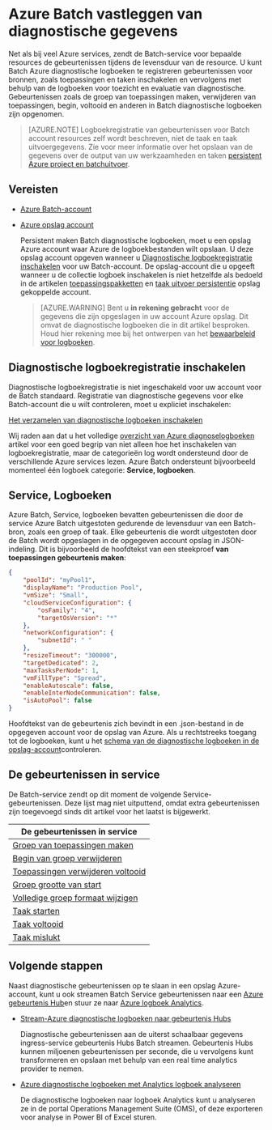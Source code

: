 <properties
   pageTitle="Azure Batch vastleggen van diagnostische gegevens | Microsoft Azure"
   description="Vastleggen en analyseren van diagnostische gebeurtenissen voor Azure Batch account bronnen zoals toepassingen en taken."
   services="batch"
   documentationCenter=""
   authors="mmacy"
   manager="timlt"
   editor=""/>

<tags
   ms.service="batch"
   ms.devlang="na"
   ms.topic="article"
   ms.tgt_pltfrm="multiple"
   ms.workload="big-compute"
   ms.date="10/12/2016"
   ms.author="marsma"/>

# <a name="azure-batch-diagnostic-logging"></a>Azure Batch vastleggen van diagnostische gegevens

Net als bij veel Azure services, zendt de Batch-service voor bepaalde resources de gebeurtenissen tijdens de levensduur van de resource. U kunt Batch Azure diagnostische logboeken te registreren gebeurtenissen voor bronnen, zoals toepassingen en taken inschakelen en vervolgens met behulp van de logboeken voor toezicht en evaluatie van diagnostische. Gebeurtenissen zoals de groep van toepassingen maken, verwijderen van toepassingen, begin, voltooid en anderen in Batch diagnostische logboeken zijn opgenomen.

>[AZURE.NOTE] Logboekregistratie van gebeurtenissen voor Batch account resources zelf wordt beschreven, niet de taak en taak uitvoergegevens. Zie voor meer informatie over het opslaan van de gegevens over de output van uw werkzaamheden en taken [persistent Azure project en batchuitvoer](batch-task-output.md).

## <a name="prerequisites"></a>Vereisten

* [Azure Batch-account](batch-account-create-portal.md)

* [Azure opslag account](../storage/storage-create-storage-account.md#create-a-storage-account)

  Persistent maken Batch diagnostische logboeken, moet u een opslag Azure account waar Azure de logboekbestanden wilt opslaan. U deze opslag account opgeven wanneer u [Diagnostische logboekregistratie inschakelen](#enable-diagnostic-logging) voor uw Batch-account. De opslag-account die u opgeeft wanneer u de collectie logboek inschakelen is niet hetzelfde als bedoeld in de artikelen [toepassingspakketten](batch-application-packages.md) en [taak uitvoer persistentie](batch-task-output.md) opslag gekoppelde account.

  >[AZURE.WARNING] Bent u **in rekening gebracht** voor de gegevens die zijn opgeslagen in uw account Azure opslag. Dit omvat de diagnostische logboeken die in dit artikel besproken. Houd hier rekening mee bij het ontwerpen van het [bewaarbeleid voor logboeken](../monitoring-and-diagnostics/monitoring-archive-diagnostic-logs.md).

## <a name="enable-diagnostic-logging"></a>Diagnostische logboekregistratie inschakelen

Diagnostische logboekregistratie is niet ingeschakeld voor uw account voor de Batch standaard. Registratie van diagnostische gegevens voor elke Batch-account die u wilt controleren, moet u expliciet inschakelen:

[Het verzamelen van diagnostische logboeken inschakelen](../monitoring-and-diagnostics/monitoring-overview-of-diagnostic-logs.md#how-to-enable-collection-of-diagnostic-logs)

Wij raden aan dat u het volledige [overzicht van Azure diagnoselogboeken](../monitoring-and-diagnostics/monitoring-overview-of-diagnostic-logs.md) artikel voor een goed begrip van niet alleen hoe het inschakelen van logboekregistratie, maar de categorieën log wordt ondersteund door de verschillende Azure services lezen. Azure Batch ondersteunt bijvoorbeeld momenteel één logboek categorie: **Service, logboeken**.

## <a name="service-logs"></a>Service, Logboeken

Azure Batch, Service, logboeken bevatten gebeurtenissen die door de service Azure Batch uitgestoten gedurende de levensduur van een Batch-bron, zoals een groep of taak. Elke gebeurtenis die wordt uitgestoten door de Batch wordt opgeslagen in de opgegeven account opslag in JSON-indeling. Dit is bijvoorbeeld de hoofdtekst van een steekproef **van toepassingen gebeurtenis maken**:

```json
{
    "poolId": "myPool1",
    "displayName": "Production Pool",
    "vmSize": "Small",
    "cloudServiceConfiguration": {
        "osFamily": "4",
        "targetOsVersion": "*"
    },
    "networkConfiguration": {
        "subnetId": " "
    },
    "resizeTimeout": "300000",
    "targetDedicated": 2,
    "maxTasksPerNode": 1,
    "vmFillType": "Spread",
    "enableAutoscale": false,
    "enableInterNodeCommunication": false,
    "isAutoPool": false
}
```

Hoofdtekst van de gebeurtenis zich bevindt in een .json-bestand in de opgegeven account voor de opslag van Azure. Als u rechtstreeks toegang tot de logboeken, kunt u het [schema van de diagnostische logboeken in de opslag-account](../monitoring-and-diagnostics/monitoring-archive-diagnostic-logs.md#schema-of-diagnostic-logs-in-the-storage-account)controleren.

## <a name="service-log-events"></a>De gebeurtenissen in service

De Batch-service zendt op dit moment de volgende Service-gebeurtenissen. Deze lijst mag niet uitputtend, omdat extra gebeurtenissen zijn toegevoegd sinds dit artikel voor het laatst is bijgewerkt.

| **De gebeurtenissen in service** |
| ------------------ |
| [Groep van toepassingen maken][pool_create] |
| [Begin van groep verwijderen][pool_delete_start] |
| [Toepassingen verwijderen voltooid][pool_delete_complete] |
| [Groep grootte van start][pool_resize_start] |
| [Volledige groep formaat wijzigen][pool_resize_complete] |
| [Taak starten][task_start] |
| [Taak voltooid][task_complete] |
| [Taak mislukt][task_fail] |

## <a name="next-steps"></a>Volgende stappen

Naast diagnostische gebeurtenissen op te slaan in een opslag Azure-account, kunt u ook streamen Batch Service gebeurtenissen naar een [Azure gebeurtenis Hub](../event-hubs/event-hubs-what-is-event-hubs.md)en stuur ze naar [Azure logboek Analytics](../log-analytics/log-analytics-overview.md).

* [Stream-Azure diagnostische logboeken naar gebeurtenis Hubs](../monitoring-and-diagnostics/monitoring-stream-diagnostic-logs-to-event-hubs.md)

  Diagnostische gebeurtenissen aan de uiterst schaalbaar gegevens ingress-service gebeurtenis Hubs Batch streamen. Gebeurtenis Hubs kunnen miljoenen gebeurtenissen per seconde, die u vervolgens kunt transformeren en opslaan met behulp van een real time analytics provider te nemen.

* [Azure diagnostische logboeken met Analytics logboek analyseren](../log-analytics/log-analytics-azure-storage-json.md)

  De diagnostische logboeken naar logboek Analytics kunt u analyseren ze in de portal Operations Management Suite (OMS), of deze exporteren voor analyse in Power BI of Excel sturen.

[pool_create]: https://msdn.microsoft.com/library/azure/mt743615.aspx
[pool_delete_start]: https://msdn.microsoft.com/library/azure/mt743610.aspx
[pool_delete_complete]: https://msdn.microsoft.com/library/azure/mt743618.aspx
[pool_resize_start]: https://msdn.microsoft.com/library/azure/mt743609.aspx
[pool_resize_complete]: https://msdn.microsoft.com/library/azure/mt743608.aspx
[task_start]: https://msdn.microsoft.com/library/azure/mt743616.aspx
[task_complete]: https://msdn.microsoft.com/library/azure/mt743612.aspx
[task_fail]: https://msdn.microsoft.com/library/azure/mt743607.aspx
